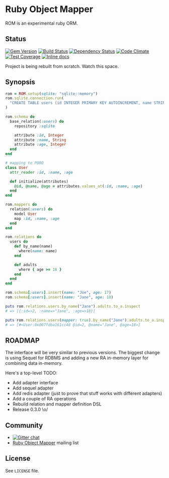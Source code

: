 # Ruby Object Mapper

ROM is an experimental ruby ORM.

## Status

[![Gem Version](https://badge.fury.io/rb/rom.svg)][gem]
[![Build Status](https://travis-ci.org/rom-rb/rom.svg?branch=master)][travis]
[![Dependency Status](https://gemnasium.com/rom-rb/rom.png)][gemnasium]
[![Code Climate](https://codeclimate.com/github/rom-rb/rom/badges/gpa.svg)][codeclimate]
[![Test Coverage](https://codeclimate.com/github/rom-rb/rom/badges/coverage.svg)][codeclimate]
[![Inline docs](http://inch-ci.org/github/rom-rb/rom.svg?branch=master)][inchpages]

[gem]: https://rubygems.org/gems/rom
[travis]: https://travis-ci.org/rom-rb/rom
[gemnasium]: https://gemnasium.com/rom-rb/rom
[codeclimate]: https://codeclimate.com/github/rom-rb/rom
[coveralls]: https://coveralls.io/r/rom-rb/rom
[inchpages]: http://inch-ci.org/github/rom-rb/rom/

Project is being rebuilt from scratch. Watch this space.

## Synopsis

``` ruby
rom = ROM.setup(sqlite: "sqlite::memory")
rom.sqlite.connection.run(
  "CREATE TABLE users (id INTEGER PRIMARY KEY AUTOINCREMENT, name STRING, age INTEGER)"
)

rom.schema do
  base_relation(:users) do
    repository :sqlite

    attribute :id, Integer
    attribute :name, String
    attribute :age, Integer
  end
end

# mapping to PORO
class User
  attr_reader :id, :name, :age

  def initialize(attributes)
    @id, @name, @age = attributes.values_at(:id, :name, :age)
  end
end

rom.mappers do
  relation(:users) do
    model User
    map :id, :name, :age
  end
end

rom.relations do
  users do
    def by_name(name)
      where(name: name)
    end

    def adults
      where { age >= 18 }
    end
  end
end

rom.schema[:users].insert(name: "Joe", age: 17)
rom.schema[:users].insert(name: "Jane", age: 18)

puts rom.relations.users.by_name("Jane").adults.to_a.inspect
# => [{:id=>2, :name=>"Jane", :age=>18}]

puts rom.relations.users(mapper: true).by_name("Jane").adults.to_a.inspect
# => [#<User:0x007fdba161cc48 @id=2, @name="Jane", @age=18>]
```

## ROADMAP

The interface will be very similar to previous versions. The biggest
change is using Sequel for RDBMS and adding a new RA in-memory layer for
combining data in-memory.

Here's a top-level TODO:

* Add adapter interface
* Add sequel adapter
* Add redis adapter (just to prove that stuff works with different adapters)
* Add a couple of RA operations
* Rebuild relation and mapper definition DSL
* Release 0.3.0 \o/

## Community

* [![Gitter chat](https://badges.gitter.im/rom-rb/chat.png)](https://gitter.im/rom-rb/chat)
* [Ruby Object Mapper](https://groups.google.com/forum/#!forum/rom-rb) mailing list

## License

See `LICENSE` file.
